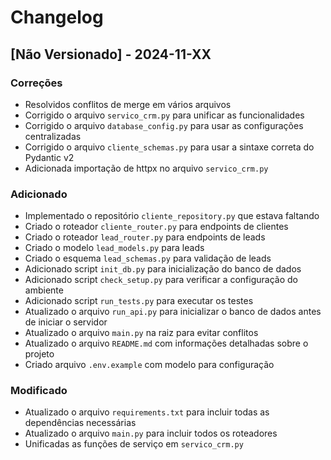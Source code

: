 # Changelog

## [Não Versionado] - 2024-11-XX

### Correções
- Resolvidos conflitos de merge em vários arquivos
- Corrigido o arquivo `servico_crm.py` para unificar as funcionalidades
- Corrigido o arquivo `database_config.py` para usar as configurações centralizadas
- Corrigido o arquivo `cliente_schemas.py` para usar a sintaxe correta do Pydantic v2
- Adicionada importação de httpx no arquivo `servico_crm.py`

### Adicionado
- Implementado o repositório `cliente_repository.py` que estava faltando
- Criado o roteador `cliente_router.py` para endpoints de clientes
- Criado o roteador `lead_router.py` para endpoints de leads
- Criado o modelo `lead_models.py` para leads
- Criado o esquema `lead_schemas.py` para validação de leads
- Adicionado script `init_db.py` para inicialização do banco de dados
- Adicionado script `check_setup.py` para verificar a configuração do ambiente
- Adicionado script `run_tests.py` para executar os testes
- Atualizado o arquivo `run_api.py` para inicializar o banco de dados antes de iniciar o servidor
- Atualizado o arquivo `main.py` na raiz para evitar conflitos
- Atualizado o arquivo `README.md` com informações detalhadas sobre o projeto
- Criado arquivo `.env.example` com modelo para configuração

### Modificado
- Atualizado o arquivo `requirements.txt` para incluir todas as dependências necessárias
- Atualizado o arquivo `main.py` para incluir todos os roteadores
- Unificadas as funções de serviço em `servico_crm.py`